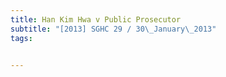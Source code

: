 ```yaml
---
title: Han Kim Hwa v Public Prosecutor 
subtitle: "[2013] SGHC 29 / 30\_January\_2013"
tags:


---
```



